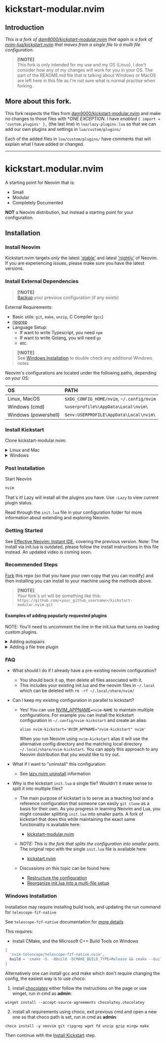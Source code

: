 # kickstart-modular.nvim

## Introduction

*This is a fork of [dam9000/kickstart-modular.nvim](https://github.com/dam9000/kickstart-modular.nvim) that again is a
fork of [nvim-lua/kickstart.nvim](https://github.com/nvim-lua/kickstart.nvim) that moves from a single file to a multi
file configuration.*

> **[!NOTE]**  
> This fork is only intended for my use and my OS (Linux), I don't consider how any of my changes will work for you in
> your OS. The part of the README.md file that is talking about Windows or MacOS are left here in this file as I'm not
> sure what is normal practise when forking.

## More about this fork.
This fork respects the files from [dam9000/kickstart-modular.nvim](https://github.com/dam9000/kickstart-modular.nvim)
and make no changes to those files with **ONE EXCEPTION*. I have *enabled* `{ import = 'custom.plugins' },` (the last
line) in `lua/lazy-plugins.lua` so that we can add our own plugins and settings in `lua/custom/plugins/`

Each of the added files in `lua/custom/plugins/` have comments that will explain what I have added or changed.

---

# kickstart.modular.nvim
A starting point for Neovim that is:

* Small
* Modular
* Completely Documented

**NOT** a Neovim distribution, but instead a starting point for your configuration.

## Installation

### Install Neovim

Kickstart.nvim targets *only* the latest
['stable'](https://github.com/neovim/neovim/releases/tag/stable) and latest
['nightly'](https://github.com/neovim/neovim/releases/tag/nightly) of Neovim. If you are experiencing issues, please
make sure you have the latest versions.

### Install External Dependencies

> **[!NOTE]**  
> [Backup](#FAQ) your previous configuration (if any exists)

External Requirements:
- Basic utils: `git`, `make`, `unzip`, C Compiler (`gcc`)
- [ripgrep](https://github.com/BurntSushi/ripgrep#installation)
- Language Setup:
  - If want to write Typescript, you need `npm`
  - If want to write Golang, you will need `go`
  - etc.

> **[!NOTE]**  
> See [Windows Installation](#Windows-Installation) to double check any additional Windows notes

Neovim's configurations are located under the following paths, depending on your OS:

| OS | PATH |
| :- | :--- |
| Linux, MacOS | `$XDG_CONFIG_HOME/nvim`, `~/.config/nvim` |
| Windows (cmd)| `%userprofile%\AppData\Local\nvim\` |
| Windows (powershell)| `$env:USERPROFILE\AppData\Local\nvim\` |

### Install Kickstart

Clone kickstart-modular.nvim:

<details><summary> Linux and Mac </summary>

```sh
git clone https://github.com/lv8pv/kickstart-modular.nvim.git "${XDG_CONFIG_HOME:-$HOME/.config}"/nvim
```

</details>

<details><summary> Windows </summary>

If you're using `cmd.exe`:

```
git clone https://github.com/lv8pv/kickstart-modular.nvim.git %userprofile%\AppData\Local\nvim\
```

If you're using `powershell.exe`

```
git clone https://github.com/lv8pv/kickstart-modular.nvim.git $env:USERPROFILE\AppData\Local\nvim\
```

</details>

### Post Installation

Start Neovim

```sh
nvim
```

That's it! Lazy will install all the plugins you have. Use `:Lazy` to view current plugin status.

Read through the `init.lua` file in your configuration folder for more information about extending and exploring Neovim.

### Getting Started

See [Effective Neovim: Instant IDE](https://youtu.be/stqUbv-5u2s), covering the previous version. Note: The install via
init.lua is outdated, please follow the install instructions in this file instead. An updated video is coming soon.

### Recommended Steps

[Fork](https://docs.github.com/en/get-started/quickstart/fork-a-repo) this repo (so that you have your own copy that you
can modify) and then installing you can install to your machine using the methods above.

> **[!NOTE]**  
> Your fork's url will be something like this: `https://github.com/<your_github_username>/kickstart-modular.nvim.git`

#### Examples of adding popularly requested plugins

NOTE: You'll need to uncomment the line in the init.lua that turns on loading custom plugins.

<details>
  <summary>Adding autopairs</summary>

This will automatically install [windwp/nvim-autopairs](https://github.com/windwp/nvim-autopairs) and enable it on startup. For more information, see documentation for [lazy.nvim](https://github.com/folke/lazy.nvim).

In the file: `lua/custom/plugins/autopairs.lua`, add:

```lua
-- File: lua/custom/plugins/autopairs.lua

return {
  "windwp/nvim-autopairs",
  -- Optional dependency
  dependencies = { 'hrsh7th/nvim-cmp' },
  config = function()
    require("nvim-autopairs").setup {}
    -- If you want to automatically add `(` after selecting a function or method
    local cmp_autopairs = require('nvim-autopairs.completion.cmp')
    local cmp = require('cmp')
    cmp.event:on(
      'confirm_done',
      cmp_autopairs.on_confirm_done()
    )
  end,
}
```

</details>
<details>
  <summary>Adding a file tree plugin</summary>

This will install the tree plugin and add the command `:Neotree` for you. You can explore the documentation at [neo-tree.nvim](https://github.com/nvim-neo-tree/neo-tree.nvim) for more information.

In the file: `lua/custom/plugins/filetree.lua`, add:

```lua
-- Unless you are still migrating, remove the deprecated commands from v1.x
vim.cmd([[ let g:neo_tree_remove_legacy_commands = 1 ]])

return {
  "nvim-neo-tree/neo-tree.nvim",
  version = "*",
  dependencies = {
    "nvim-lua/plenary.nvim",
    "nvim-tree/nvim-web-devicons", -- not strictly required, but recommended
    "MunifTanjim/nui.nvim",
  },
  config = function ()
    require('neo-tree').setup {}
  end,
}
```

</details>

### FAQ

* What should I do if I already have a pre-existing neovim configuration?
  * You should back it up, then delete all files associated with it.
  * This includes your existing init.lua and the neovim files in `~/.local` which can be deleted with `rm -rf
    ~/.local/share/nvim/`

* Can I keep my existing configuration in parallel to kickstart?
  * Yes! You can use [NVIM_APPNAME](https://neovim.io/doc/user/starting.html#%24NVIM_APPNAME)`=nvim-NAME` to maintain
    multiple configurations. For example you can install the kickstart configuration in `~/.config/nvim-kickstart` and
    create an alias:

    ```
    alias nvim-kickstart='NVIM_APPNAME="nvim-kickstart" nvim'
    ```

    When you run Neovim using `nvim-kickstart` alias it will use the alternative config directory and the matching local
    directory `~/.local/share/nvim-kickstart`. You can apply this approach to any Neovim distribution that you would
    like to try out.

* What if I want to "uninstall" this configuration:
  * See [lazy.nvim uninstall](https://github.com/folke/lazy.nvim#-uninstalling) information

* Why is the kickstart `init.lua` a single file? Wouldn't it make sense to split it into multiple files?
  * The main purpose of kickstart is to serve as a teaching tool and a reference configuration that someone can easily
    `git clone` as a basis for their own. As you progress in learning Neovim and Lua, you might consider splitting
    `init.lua` into smaller parts. A fork of kickstart that does this while maintaining the exact same functionality is
    available here:
    * [kickstart-modular.nvim](https://github.com/dam9000/kickstart-modular.nvim)

  * *NOTE: This is the fork that splits the configuration into smaller parts.* The original repo with the single
    `init.lua` file is available here:
    * [kickstart.nvim](https://github.com/nvim-lua/kickstart.nvim)

  * Discussions on this topic can be found here:
    * [Restructure the configuration](https://github.com/nvim-lua/kickstart.nvim/issues/218)
    * [Reorganize init.lua into a multi-file setup](https://github.com/nvim-lua/kickstart.nvim/pull/473)

### Windows Installation

Installation may require installing build tools, and updating the run command for `telescope-fzf-native`

See `telescope-fzf-native` documentation for [more details](https://github.com/nvim-telescope/telescope-fzf-native.nvim#installation)

This requires:

- Install CMake, and the Microsoft C++ Build Tools on Windows

```lua
{
  'nvim-telescope/telescope-fzf-native.nvim',
  build = 'cmake -S. -Bbuild -DCMAKE_BUILD_TYPE=Release && cmake --build build --config Release && cmake --install build --prefix build'
}
```

Alternatively one can install gcc and make which don't require changing the config, the easiest way is to use choco:

1. install [chocolatey](https://chocolatey.org/install) either follow the instructions on the page or use winget, run in
   cmd as **admin**:

```
winget install --accept-source-agreements chocolatey.chocolatey
```

2. install all requirements using choco, exit previous cmd and open a new one so that choco path is set, run in cmd as
   **admin**:
```
choco install -y neovim git ripgrep wget fd unzip gzip mingw make
```

Then continue with the [Install Kickstart](#Install-Kickstart) step.


